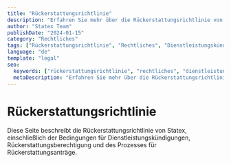 ```yaml
---
title: "Rückerstattungsrichtlinie"
description: "Erfahren Sie mehr über die Rückerstattungsrichtlinie von Statex und die Bedingungen für Dienstleistungskündigungen und Rückerstattungen. Klare Richtlinien für Kundenzufriedenheit und Streitbeilegung."
author: "Statex Team"
publishDate: "2024-01-15"
category: "Rechtliches"
tags: ["Rückerstattungsrichtlinie", "Rechtliches", "Dienstleistungskündigung", "Kundenzufriedenheit", "Streitbeilegung"]
language: "de"
template: "legal"
seo:
  keywords: ["rückerstattungsrichtlinie", "rechtliches", "dienstleistungskündigung", "kundenzufriedenheit", "streitbeilegung", "statex rückerstattung"]
  metaDescription: "Erfahren Sie mehr über die Rückerstattungsrichtlinie von Statex und die Bedingungen für Dienstleistungskündigungen und Rückerstattungen. Klare Richtlinien für Kundenzufriedenheit und Streitbeilegung."
---
```


# Rückerstattungsrichtlinie

Diese Seite beschreibt die Rückerstattungsrichtlinie von Statex, einschließlich der Bedingungen für Dienstleistungskündigungen, Rückerstattungsberechtigung und des Prozesses für Rückerstattungsanträge. 
